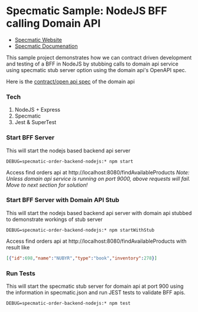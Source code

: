 # Specmatic Sample: NodeJS BFF calling Domain API

* [Specmatic Website](https://specmatic.in)
* [Specmatic Documenation](https://specmatic.in/documentation.html)

This sample project demonstrates how we can contract driven development and testing of a BFF in NodeJS by stubbing calls to domain api service using specmatic stub server option using the domain api's OpenAPI spec.

Here is the [contract/open api spec](https://github.com/znsio/specmatic-order-contracts/blob/main/in/specmatic/examples/store/api_order_v1.yaml) of the domain api

### Tech
1. NodeJS + Express
2. Specmatic
3. Jest & SuperTest

 
### Start BFF Server
This will start the nodejs based backend api server
```shell
DEBUG=specmatic-order-backend-nodejs:* npm start
```
Access find orders api at http://localhost:8080/findAvailableProducts
_*Note:* Unless domain api service is running on port 9000, above requests will fail. Move to next section for solution!_

### Start BFF Server with Domain API Stub
This will start the nodejs based backend api server with domain api stubbed to demonstrate workings of stub server
```shell
DEBUG=specmatic-order-backend-nodejs:* npm startWithStub
```
Access find orders api at http://localhost:8080/findAvailableProducts with result like
```json
[{"id":698,"name":"NUBYR","type":"book","inventory":278}]
```

### Run Tests
This will start the specmatic stub server for domain api at port 900 using the information in specmatic.json and run JEST tests to validate BFF apis.
```shell
DEBUG=specmatic-order-backend-nodejs:* npm test
```
